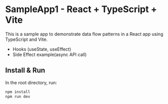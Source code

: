 # SampleApp1 - React + TypeScript + Vite

This is a sample app to demonstrate data flow patterns in a React app using TypeScript and Vite.

+ Hooks (useState, useEffect) 
+ Side Effect example(async API call)

## Install & Run

In the root directory, run:

```bash
npm install
npm run dev
```
